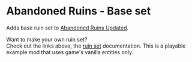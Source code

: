 # Abandoned Ruins - Base set

Adds base ruin set to [Abandoned Ruins Updated](https://mods.factorio.com/mod/AbandonedRuins_updated_fork).

Want to make your own ruin set?<br>
Check out the links above, the [ruin set](docs/ruin_sets.md) documentation. This is a playable example mod that uses game's vanilla entities only.
